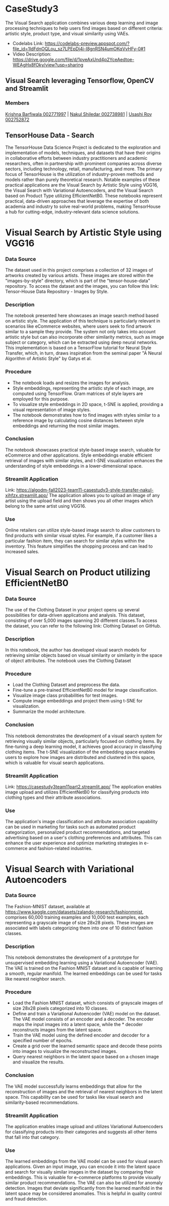 # CaseStudy3
 The Visual Search application combines various deep learning and image processing techniques to help users find images based on different criteria: artistic style, product type, and visual similarity using VAEs. 

* Codelabs Link: https://codelabs-preview.appspot.com/?file_id=1ldFdnOQLou_sz7LPEpDj4i-I8gnRSN4umOKqVvHFy-0#1 
* Video Description: https://drive.google.com/file/d/1pveAxUnd4p2YceAedtoe-WEAgHx8fOky/view?usp=sharing

 
## Visual Search leveraging Tensorflow, OpenCV and Streamlit

### Members
<a href="https://www.linkedin.com/in/krishna-barfiwala/" target="_blank">Krishna Barfiwala  002771997</a> | 
<a href="https://www.linkedin.com/in/nakulshiledar/" target="_blank">Nakul Shiledar 002738981</a> | 
<a href="https://www.linkedin.com/in/usashisurajitroy/" target="_blank">Usashi Roy 002752872</a>



## TensorHouse Data - Search
The TensorHouse Data Science Project is dedicated to the exploration and implementation of models, techniques, and datasets that have their origins in collaborative efforts between industry practitioners and academic researchers, often in partnership with prominent companies across diverse sectors, including technology, retail, manufacturing, and more. The primary focus of TensorHouse is the utilization of industry-proven methods and models rather than purely theoretical research. Notable examples of these practical applications are the Visual Search by Artistic Style using VGG16, the Visual Search with Variational Autoencoders, and the Visual Search based on Product Type utilizing EfficientNetB0. These notebooks represent practical, data-driven approaches that leverage the expertise of both academia and industry to solve real-world problems, making TensorHouse a hub for cutting-edge, industry-relevant data science solutions.

# Visual Search by Artistic Style using VGG16


### Data Source

The dataset used in this project comprises a collection of 32 images of artworks created by various artists. These images are stored within the "images-by-style" directory, which is part of the "tensor-house-data" repository. To access the dataset and the images, you can follow this link: Tensor-House Data Repository - Images by Style.


### Description

The notebook presented here showcases an image search method based on artistic style. The application of this technique is particularly relevant in scenarios like eCommerce websites, where users seek to find artwork similar to a sample they provide. The system not only takes into account artistic style but can also incorporate other similarity metrics, such as image subject or category, which can be extracted using deep neural networks.
This implementation is based on a TensorFlow tutorial for Neural Style Transfer, which, in turn, draws inspiration from the seminal paper "A Neural Algorithm of Artistic Style" by Gatys et al.


### Procedure

* The notebook loads and resizes the images for analysis.
* Style embeddings, representing the artistic style of each image, are computed using TensorFlow. Gram matrices of style layers are employed for this purpose.
* To visualize style embeddings in 2D space, t-SNE is applied, providing a visual representation of image styles.
* The notebook demonstrates how to find images with styles similar to a reference image by calculating cosine distances between style embeddings and returning the most similar images.


### Conclusion 

The notebook showcases practical style-based image search, valuable for eCommerce and other applications. Style embeddings enable efficient retrieval of images with similar styles, and t-SNE visualization enhances the understanding of style embeddings in a lower-dimensional space.


### Streamlit Application
Link: https://algodm-fall2023-team11-casestudy3-style-transfer-nakul-xihfzx.streamlit.app/ 
The application allows you to upload an image of any artist using the upload field and then shows you all other images which belong to the same artist using VGG16.



### Use

Online retailers can utilize style-based image search to allow customers to find products with similar visual styles. For example, if a customer likes a particular fashion item, they can search for similar styles within the inventory. This feature simplifies the shopping process and can lead to increased sales.





# Visual Search on Product utilizing EfficientNetB0




### Data Source

The use of the Clothing Dataset in your project opens up several possibilities for data-driven applications and analysis. This dataset, consisting of over 5,000 images spanning 20 different classes.To access the dataset, you can refer to the following link: Clothing Dataset on GitHub.


### Description

In this notebook, the author has developed visual search models for retrieving similar objects based on visual similarity or similarity in the space of object attributes. The notebook uses the Clothing Dataset 



### Procedure

* Load the Clothing Dataset and preprocess the data.
* Fine-tune a pre-trained EfficientNetB0 model for image classification.
* Visualize image class probabilities for test images.
* Compute image embeddings and project them using t-SNE for visualization.
* Summarize the model architecture.


### Conclusion

This notebook demonstrates the development of a visual search system for retrieving visually similar objects, particularly focused on clothing items. By fine-tuning a deep learning model, it achieves good accuracy in classifying clothing items. The t-SNE visualization of the embedding space enables users to explore how images are distributed and clustered in this space, which is valuable for visual search applications.


### Streamlit Application
Link: https://casestudy3team11part2.streamlit.app/ 
The application enables image upload and utilizes EfficientNetB0 for classifying products into clothing types and their attribute associations.



### Use

The application's image classification and attribute association capability can be used in marketing for tasks such as automated product categorization, personalized product recommendations, and targeted advertising based on a user's clothing preferences and attributes. This can enhance the user experience and optimize marketing strategies in e-commerce and fashion-related industries.




# Visual Search with Variational Autoencoders


### Data Source

The Fashion-MNIST dataset, available at https://www.kaggle.com/datasets/zalando-research/fashionmnist, comprises 60,000 training examples and 10,000 test examples, each representing a grayscale image of size 28x28 pixels. These images are associated with labels categorizing them into one of 10 distinct fashion classes.

### Description

This notebook demonstrates the development of a prototype for unsupervised embedding learning using a Variational Autoencoder (VAE). The VAE is trained on the Fashion MNIST dataset and is capable of learning a smooth, regular manifold. The learned embeddings can be used for tasks like nearest neighbor search.



### Procedure

* Load the Fashion MNIST dataset, which consists of grayscale images of size 28x28 pixels categorized into 10 classes.
* Define and train a Variational Autoencoder (VAE) model on the dataset. The VAE model consists of an encoder and a decoder. The encoder maps the input images into a latent space, while the * decoder reconstructs images from the latent space.
* Train the VAE model using the defined encoder and decoder for a specified number of epochs.
* Create a grid over the learned semantic space and decode these points into images to visualize the reconstructed images.
* Query nearest neighbors in the latent space based on a chosen image and visualize the results.



### Conclusion

The VAE model successfully learns embeddings that allow for the reconstruction of images and the retrieval of nearest neighbors in the latent space. This capability can be used for tasks like visual search and similarity-based recommendations.


### Streamlit Application
The application enables image upload and utilizes Variational Autoencoders for classifying products into their categories and suggests all other items that fall into that category.



### Use

The learned embeddings from the VAE model can be used for visual search applications. Given an input image, you can encode it into the latent space and search for visually similar images in the dataset by comparing their embeddings. This is valuable for e-commerce platforms to provide visually similar product recommendations. The VAE can also be utilized for anomaly detection. Images that deviate significantly from the learned manifold in the latent space may be considered anomalies. This is helpful in quality control and fraud detection.
